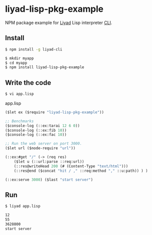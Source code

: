 # liyad-lisp-pkg-example

NPM package example for [Liyad](https://www.npmjs.com/package/liyad) Lisp interpreter [CLI](https://www.npmjs.com/package/liyad-cli).

## Install

```bash
$ npm install -g liyad-cli

$ mkdir myapp
$ cd myapp
$ npm install liyad-lisp-pkg-example
```

## Write the code

```bash
$ vi app.lisp
```

app.lisp
```lisp
($let ex ($require "liyad-lisp-pkg-example"))

;; Benchmarks
($console-log (::ex:tarai 12 6 0))
($console-log (::ex:fib 10))
($console-log (::ex:fac 10))

;; Run the web server on port 3000.
($let url ($node-require "url"))

(::ex:#get "/" (-> (req res)
    ($let u (::url:parse ::req:url))
    (::res@writeHead 200 (# (Content-Type "text/html")))
    (::res@end ($concat "hit / ," ::req:method "," ::u:path)) ) )

(::ex:serve 3000) ($last "start server")
```

## Run

```bash
$ liyad app.lisp

12
55
3628800
start server
```
